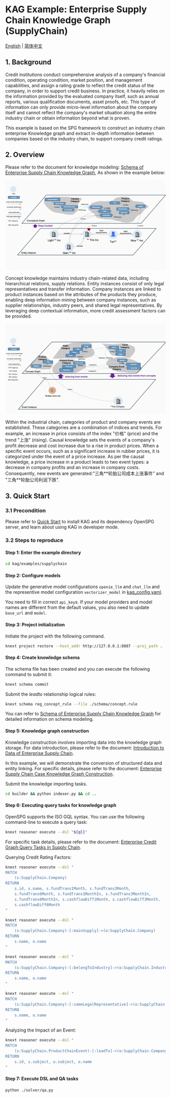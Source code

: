 # KAG Example: Enterprise Supply Chain Knowledge Graph (SupplyChain)

[English](./README.md) |
[简体中文](./README_cn.md)

## 1. Background

Credit institutions conduct comprehensive analysis of a company's financial condition, operating condition, market position, and management capabilities, and assign a rating grade to reflect the credit status of the company, in order to support credit business. In practice, it heavily relies on the information provided by the evaluated company itself, such as annual reports, various qualification documents, asset proofs, etc. This type of information can only provide micro-level information about the company itself and cannot reflect the company's market situation along the entire industry chain or obtain information beyond what is proven.

This example is based on the SPG framework to construct an industry chain enterprise Knowledge graph and extract in-depth information between companies based on the industry chain, to support company credit ratings.

## 2. Overview

Please refer to the document for knowledge modeling: [Schema of Enterprise Supply Chain Knowledge Graph](./schema/README.md), As shown in the example below:

![KAG SupplyChain Schema Diagram](./images/kag-supplychain-schema-diag.gif)

Concept knowledge maintains industry chain-related data, including hierarchical relations, supply relations. Entity instances consist of only legal representatives and transfer information. Company instances are linked to product instances based on the attributes of the products they produce, enabling deep information mining between company instances, such as supplier relationships, industry peers, and shared legal representatives. By leveraging deep contextual information, more credit assessment factors can be provided.

![KAG SupplyChain Event Diagram](./images/kag-supplychain-event-diag.gif)

Within the industrial chain, categories of product and company events are established. These categories are a combination of indices and trends. For example, an increase in price consists of the index "价格" (price) and the trend "上涨" (rising). Causal knowledge sets the events of a company's profit decrease and cost increase due to a rise in product prices. When a specific event occurs, such as a significant increase in rubber prices, it is categorized under the event of a price increase. As per the causal knowledge, a price increase in a product leads to two event types: a decrease in company profits and an increase in company costs. Consequently, new events are generated:"三角\*\*轮胎公司成本上涨事件" and "三角\*\*轮胎公司利润下跌".

## 3. Quick Start

### 3.1 Precondition

Please refer to [Quick Start](https://openspg.yuque.com/ndx6g9/cwh47i/rs7gr8g4s538b1n7) to install KAG and its dependency OpenSPG server, and learn about using KAG in developer mode.

### 3.2 Steps to reproduce

#### Step 1: Enter the example directory

```bash
cd kag/examples/supplychain
```

#### Step 2: Configure models

Update the generative model configurations ``openie_llm`` and ``chat_llm`` and the representive model configuration ``vectorizer_model`` in [kag_config.yaml](./kag_config.yaml).

You need to fill in correct ``api_key``s. If your model providers and model names are different from the default values, you also need to update ``base_url`` and ``model``.

#### Step 3: Project initialization

Initiate the project with the following command.

```bash
knext project restore --host_addr http://127.0.0.1:8887 --proj_path .
```

#### Step 4: Create knowledge schema

The schema file has been created and you can execute the following command to submit it:

```bash
knext schema commit
```

Submit the *leadto* relationship logical rules:

```bash
knext schema reg_concept_rule --file ./schema/concept.rule
```

You can refer to [Schema of Enterprise Supply Chain Knowledge Graph](./schema/README.md) for detailed information on schema modeling.

#### Step 5: Knowledge graph construction

Knowledge construction involves importing data into the knowledge graph storage. For data introduction, please refer to the document: [Introduction to Data of Enterprise Supply Chain](./builder/data/README.md).

In this example, we will demonstrate the conversion of structured data and entity linking. For specific details, please refer to the document: [Enterprise Supply Chain Case Knowledge Graph Construction](./builder/README.md).

Submit the knowledge importing tasks.

```bash
cd builder && python indexer.py && cd ..
```

#### Step 6: Executing query tasks for knowledge graph

OpenSPG supports the ISO GQL syntax. You can use the following command-line to execute a query task:

```bash
knext reasoner execute --dsl "${ql}"
```

For specific task details, please refer to the document: [Enterprise Credit Graph Query Tasks in Supply Chain](./reasoner/README.md).

Querying Credit Rating Factors:

```bash
knext reasoner execute --dsl "
MATCH
    (s:SupplyChain.Company)
RETURN
    s.id, s.name, s.fundTrans1Month, s.fundTrans3Month,
    s.fundTrans6Month, s.fundTrans1MonthIn, s.fundTrans3MonthIn,
    s.fundTrans6MonthIn, s.cashflowDiff1Month, s.cashflowDiff3Month,
    s.cashflowDiff6Month
"
```

```bash
knext reasoner execute --dsl "
MATCH
    (s:SupplyChain.Company)-[:mainSupply]->(o:SupplyChain.Company)
RETURN
    s.name, o.name
"
```

```bash
knext reasoner execute --dsl "
MATCH
    (s:SupplyChain.Company)-[:belongToIndustry]->(o:SupplyChain.Industry)
RETURN
    s.name, o.name
"
```

```bash
knext reasoner execute --dsl "
MATCH
    (s:SupplyChain.Company)-[:sameLegalRepresentative]->(o:SupplyChain.Company)
RETURN
    s.name, o.name
"
```

Analyzing the Impact of an Event:

```bash
knext reasoner execute --dsl "
MATCH
    (s:SupplyChain.ProductChainEvent)-[:leadTo]->(o:SupplyChain.CompanyEvent)
RETURN
    s.id, s.subject, o.subject, o.name
"
```

#### Step 7: Execute DSL and QA tasks


```bash
python ./solver/qa.py
```

